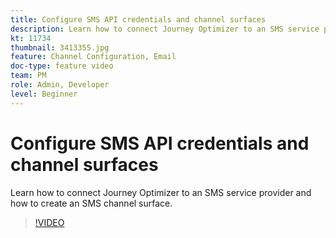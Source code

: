```yaml
---
title: Configure SMS API credentials and channel surfaces
description: Learn how to connect Journey Optimizer to an SMS service provider and how to create an SMS channel surface.
kt: 11734
thumbnail: 3413355.jpg
feature: Channel Configuration, Email
doc-type: feature video
team: PM
role: Admin, Developer
level: Beginner
---
```


# Configure SMS API credentials and channel surfaces

Learn how to connect Journey Optimizer to an SMS service provider and how to create an SMS channel surface.

>[!VIDEO](https://video.tv.adobe.com/v/3413355?quality=12)
